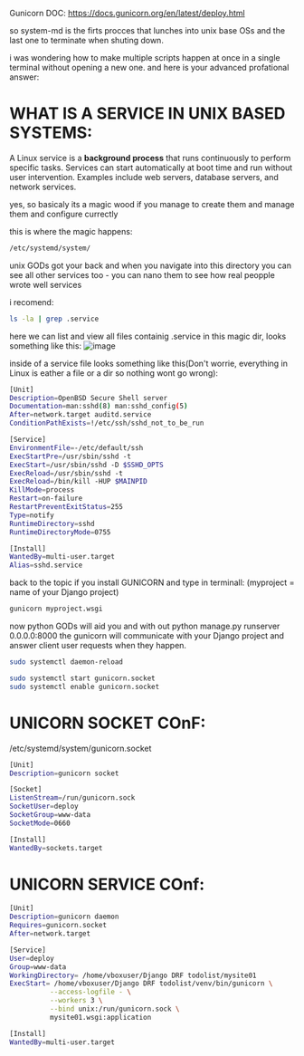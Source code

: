 Gunicorn DOC:
https://docs.gunicorn.org/en/latest/deploy.html

so system-md is the firts procces that lunches into unix base OSs and the last one to terminate when shuting down.

i was wondering how to make multiple scripts happen at once in a single terminal without opening a new one. and here is your advanced profational answer:


# WHAT IS A SERVICE IN UNIX BASED SYSTEMS:

A Linux service is a **background process** that runs continuously to perform specific tasks. Services can start automatically at boot time and run without user intervention. Examples include web servers, database servers, and network services.

yes, so basicaly its a magic wood if you manage to create them and manage them and configure currectly

this is where the magic happens:
```bash
/etc/systemd/system/
```
unix GODs got your back and when you navigate into this directory you can see all other services too - you can nano them to see how real peopple wrote well services

i recomend:

```bash
ls -la | grep .service
```

here we can list and view all files containig .service in this magic dir, looks something like this:
![image](https://github.com/user-attachments/assets/ee9000c9-427b-4922-9fab-c225d99b4ba2)

inside of a service file looks something like this(Don't worrie, everything in Linux is eather a file or a dir so nothing wont go wrong):

```sh
[Unit]
Description=OpenBSD Secure Shell server
Documentation=man:sshd(8) man:sshd_config(5)
After=network.target auditd.service
ConditionPathExists=!/etc/ssh/sshd_not_to_be_run

[Service]
EnvironmentFile=-/etc/default/ssh
ExecStartPre=/usr/sbin/sshd -t
ExecStart=/usr/sbin/sshd -D $SSHD_OPTS
ExecReload=/usr/sbin/sshd -t
ExecReload=/bin/kill -HUP $MAINPID
KillMode=process
Restart=on-failure
RestartPreventExitStatus=255
Type=notify
RuntimeDirectory=sshd
RuntimeDirectoryMode=0755

[Install]
WantedBy=multi-user.target
Alias=sshd.service
```



back to the topic if you install GUNICORN and type in terminall:
(myproject = name of your Django project)
```bash
gunicorn myproject.wsgi
```
now python GODs will aid you and with out python manage.py runserver 0.0.0.0:8000 the gunicorn will communicate with your Django project and answer client user requests when they happen.




```bash
sudo systemctl daemon-reload
```

```bash
sudo systemctl start gunicorn.socket
sudo systemctl enable gunicorn.socket
```





# UNICORN SOCKET COnF:
/etc/systemd/system/gunicorn.socket

```bash
[Unit]
Description=gunicorn socket

[Socket]
ListenStream=/run/gunicorn.sock
SocketUser=deploy
SocketGroup=www-data
SocketMode=0660

[Install]
WantedBy=sockets.target

```


# UNICORN SERVICE COnf:
```bash
[Unit]
Description=gunicorn daemon
Requires=gunicorn.socket
After=network.target

[Service]
User=deploy
Group=www-data
WorkingDirectory= /home/vboxuser/Django DRF todolist/mysite01
ExecStart= /home/vboxuser/Django DRF todolist/venv/bin/gunicorn \
          --access-logfile - \
          --workers 3 \
          --bind unix:/run/gunicorn.sock \
          mysite01.wsgi:application

[Install]
WantedBy=multi-user.target
```

